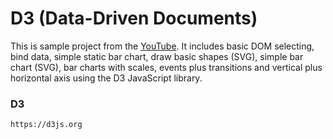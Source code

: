# D3 (Data-Driven Documents)

This is sample project from the [YouTube](https://www.youtube.com/watch?v=fFY3E0PmIxM). It includes basic DOM selecting, bind data, simple static bar chart, draw basic shapes (SVG), simple bar chart (SVG), bar charts with scales, events plus transitions and vertical plus horizontal axis using the D3 JavaScript library.

### D3

```
https://d3js.org
```
